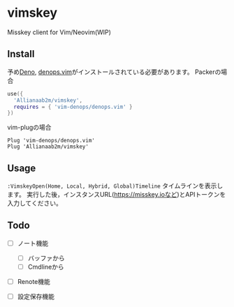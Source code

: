 # vimskey
Misskey client for Vim/Neovim(WIP)

## Install

予め[Deno](https://deno.land), [denops.vim](https://github.com/vim-denops/denops-vim)がインストールされている必要があります。
Packerの場合

```lua
use({
  'Allianaab2m/vimskey',
  requires = { 'vim-denops/denops.vim' }
})
```

vim-plugの場合
```vim
Plug 'vim-denops/denops.vim'
Plug 'Allianaab2m/vimskey'
```

## Usage

`:VimskeyOpen(Home, Local, Hybrid, Global)Timeline`
タイムラインを表示します。
実行した後，インスタンスURL(https://misskey.ioなど)とAPIトークンを入力してください。

## Todo

- [ ] ノート機能
  - [ ] バッファから
  - [ ] Cmdlineから
- [ ] Renote機能
- [ ] 設定保存機能


